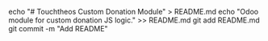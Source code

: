 echo "# Touchtheos Custom Donation Module" > README.md
echo "Odoo module for custom donation JS logic." >> README.md
git add README.md
git commit -m "Add README"
